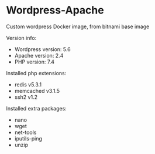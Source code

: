 # Wordpress-Apache
Custom wordpress Docker image, from bitnami base image

Version info:
* Wordpress version:  5.6
* Apache version:     2.4
* PHP version:        7.4

Installed php extensions:
* redis v5.3.1
* memcached v3.1.5
* ssh2 v1.2
  
Installed extra packages:
* nano
* wget
* net-tools
* iputils-ping
* unzip